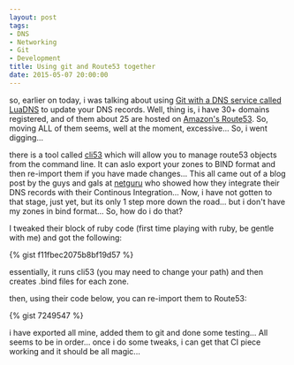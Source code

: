 ```yaml
---
layout: post
tags:
- DNS
- Networking
- Git
- Development
title: Using git and Route53 together
date: 2015-05-07 20:00:00
---
```

so, earlier on today, i was talking about using [Git with a DNS service called LuaDNS][1] to update your DNS records. Well, thing is, i have 30+ domains registered, and of them about 25 are hosted on [Amazon's Route53][2]. So, moving ALL of them seems, well at the moment, excessive... So, i went digging...

there is a tool called [cli53][3] which will allow you to manage route53 objects from the command line. It can aslo export your zones to BIND format and then re-import them if you have made changes... This all came out of a blog post by the guys and gals at [netguru][4] who showed how they integrate their DNS records with their Continous Integration... Now, i have not gotten to that stage, just yet, but its only 1 step more down the road... but i don't have my zones in bind format... So, how do i do that?

I tweaked their block of ruby code (first time playing with ruby, be gentle with me) and got the following:

{% gist f11fbec2075b8bf19d57 %}

essentially, it runs cli53 (you may need to change your path) and then creates .bind files for each zone.

then, using their code below, you can re-import them to Route53:

{% gist 7249547 %}

i have exported all mine, added them to git and done some testing... All seems to be in order... once i do some tweaks, i can get that CI piece working and it should be all magic...

[1]:http://tiernanotoole.ie/2015/05/07/git-push-dns.html
[3]:https://github.com/barnybug/cli53
[2]:http://aws.amazonc.com/route53
[4]:https://netguru.co/blog/ci-your-dns-setup
